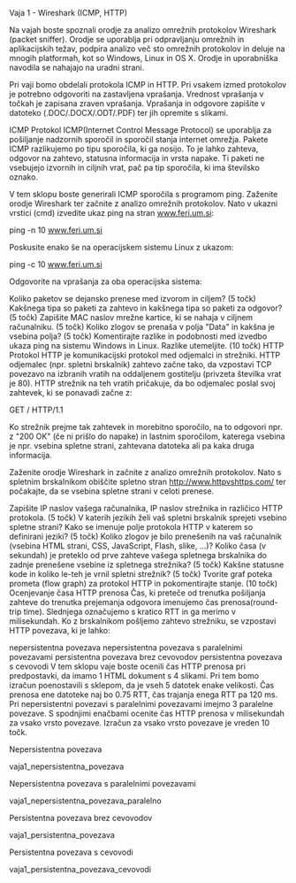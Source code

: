 Vaja 1 - Wireshark (ICMP, HTTP)

Na vajah boste spoznali orodje za analizo omrežnih protokolov Wireshark (packet sniffer). Orodje se uporablja pri odpravljanju omrežnih in aplikacijskih težav, podpira analizo več sto omrežnih protokolov in deluje na mnogih platformah, kot so Windows, Linux in OS X. Orodje in uporabniška navodila se nahajajo na uradni strani.

 

Pri vaji bomo obdelali protokola ICMP in HTTP. Pri vsakem izmed protokolov je potrebno odgovoriti na zastavljena vprašanja.  Vrednost vprašanja v točkah je zapisana zraven vprašanja. Vprašanja in odgovore zapišite v datoteko (.DOC/.DOCX/.ODT/.PDF) ter jih opremite s slikami.

ICMP
Protokol ICMP(Internet Control Message Protocol) se uporablja za pošiljanje nadzornih sporočil in sporočil stanja internet omrežja. Pakete ICMP razlikujemo po tipu sporočila, ki ga nosijo. To je lahko zahteva, odgovor na zahtevo, statusna informacija in vrsta napake. Ti paketi ne vsebujejo izvornih in ciljnih vrat, pač pa tip sporočila, ki ima številsko oznako.

V tem sklopu boste generirali ICMP sporočila s programom ping. Zaženite orodje Wireshark ter začnite z analizo omrežnih protokolov. Nato v ukazni vrstici (cmd) izvedite ukaz ping na stran www.feri.um.si:

ping -n 10 www.feri.um.si

 

Poskusite enako še na operacijskem sistemu Linux z ukazom:

ping -c 10 www.feri.um.si

 

Odgovorite na vprašanja za oba operacijska sistema:


Koliko paketov se dejansko prenese med izvorom in ciljem? (5 točk)
Kakšnega tipa so paketi za zahtevo in kakšnega tipa so paketi za odgovor? (5 točk)
Zapišite MAC naslov mrežne kartice, ki se nahaja v ciljnem računalniku. (5 točk)
Koliko zlogov se prenaša v polja "Data" in kakšna je vsebina polja? (5 točk)
Komentirajte razlike in podobnosti med izvedbo ukaza ping na sistemu Windows in Linux. Razlike utemeljite. (10 točk)
HTTP
Protokol HTTP je komunikacijski protokol med odjemalci in strežniki. HTTP odjemalec (npr. spletni brskalnik) zahtevo začne tako, da vzpostavi TCP povezavo na izbranih vratih na oddaljenem gostitelju (privzeta številka vrat je 80). HTTP strežnik na teh vratih pričakuje, da bo odjemalec poslal svoj zahtevek, ki se ponavadi začne z:

GET / HTTP/1.1

 

Ko strežnik prejme tak zahtevek in morebitno sporočilo, na to odgovori npr. z "200 OK" (če ni prišlo do napake) in lastnim sporočilom, katerega vsebina je npr. vsebina spletne strani, zahtevana datoteka ali pa kaka druga informacija.

Zaženite orodje Wireshark in začnite z analizo omrežnih protokolov. Nato s spletnim brskalnikom obiščite spletno stran http://www.httpvshttps.com/ ter počakajte, da se vsebina spletne strani v celoti prenese.

Zapišite IP naslov vašega računalnika, IP naslov strežnika in različico HTTP protokola. (5 točk)
V katerih jezikih želi vaš spletni brskalnik sprejeti vsebino spletne strani? Kako se imenuje polje protokola HTTP v katerem so definirani jeziki? (5 točk)
Koliko zlogov je bilo prenešenih na vaš računalnik (vsebina HTML strani, CSS, JavaScript, Flash, slike, ...)? Koliko časa (v sekundah) je preteklo od prve zahteve vašega spletnega brskalnika do zadnje prenešene vsebine iz spletnega strežnika? (5 točk)
Kakšne statusne kode in koliko le-teh je vrnil spletni strežnik? (5 točk)
Tvorite graf poteka prometa (flow graph) za protokol HTTP in pokomentirajte stanje. (10 točk)
Ocenjevanje časa HTTP prenosa
Čas, ki preteče od trenutka pošiljanja zahteve do trenutka prejemanja odgovora imenujemo čas prenosa(round-trip time). Slednjega označujemo s kratico RTT in ga merimo v milisekundah. Ko z brskalnikom pošljemo zahtevo strežniku, se vzpostavi HTTP povezava, ki je lahko:

nepersistentna povezava
nepersistentna povezava s paralelnimi povezavami
persistentna povezava brez cevovodov
persistentna povezava s cevovodi
V tem sklopu vaje boste ocenili čas HTTP prenosa pri predpostavki, da imamo 1 HTML dokument s 4 slikami. Pri tem bomo izračun poenostavili s sklepom, da je vseh 5 datotek enake velikosti. Čas prenosa ene datoteke naj bo 0.75 RTT, čas trajanja enega RTT pa 120 ms. Pri nepersistentni povezavi s paralelnimi povezavami imejmo 3 paralelne povezave. S spodnjimi enačbami ocenite čas HTTP prenosa v milisekundah za vsako vrsto povezave. Izračun za vsako vrsto povezave je vreden 10 točk.

 

Nepersistentna povezava

vaja1_nepersistentna_povezava

 

Nepersistentna povezava s paralelnimi povezavami

vaja1_nepersistentna_povezava_paralelno

 

Persistentna povezava brez cevovodov

vaja1_persistentna_povezava

 

Persistentna povezava s cevovodi

vaja1_persistentna_povezava_cevovodi